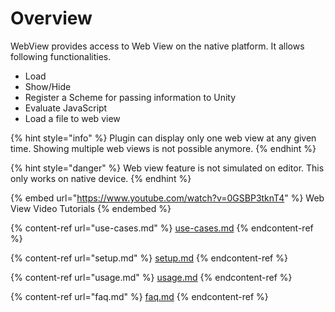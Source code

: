# Overview

WebView provides access to Web View on the native platform. It allows following functionalities.

* Load
* Show/Hide
* Register a Scheme for passing information to Unity
* Evaluate JavaScript
* Load a file to web view

{% hint style="info" %}
Plugin can display only one web view at any given time. Showing multiple web views is not possible anymore.
{% endhint %}

{% hint style="danger" %}
Web view feature is not simulated on editor. This only works on native device.
{% endhint %}

{% embed url="https://www.youtube.com/watch?v=0GSBP3tknT4" %}
Web View Video Tutorials
{% endembed %}

{% content-ref url="use-cases.md" %}
[use-cases.md](use-cases.md)
{% endcontent-ref %}

{% content-ref url="setup.md" %}
[setup.md](setup.md)
{% endcontent-ref %}

{% content-ref url="usage.md" %}
[usage.md](usage.md)
{% endcontent-ref %}

{% content-ref url="faq.md" %}
[faq.md](faq.md)
{% endcontent-ref %}

